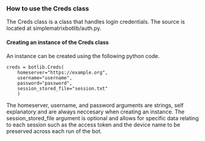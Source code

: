 ### How to use the Creds class
The Creds class is a class that handles login credentials. The source is located at simplematrixbotlib/auth.py.

#### Creating an instance of the Creds class
An instance can be created using the following python code.
```
creds = botlib.Creds(
    homeserver="https://example.org", 
    username="username", 
    password="password", 
    session_stored_file="session.txt"
    )
```
The homeserver, username, and password arguments are strings, self explanatory and are always neccesary when creating an instance. The session_stored_file argument is optional and allows for specific data relating to each session such as the access token and the device name to be preserved across each run of the bot.